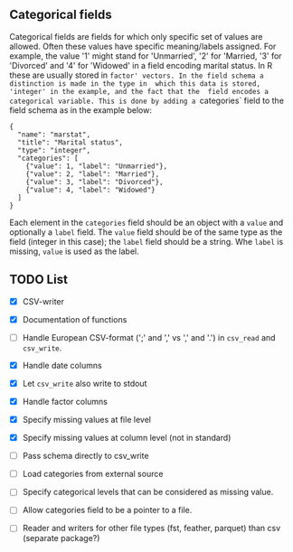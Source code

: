 

Categorical fields
-------------------------------------------------------------------------------

Categorical fields are fields for which only specific set of values are allowed. 
Often these values have specific meaning/labels assigned. For example, the value
'1' might stand for 'Unmarried', '2' for 'Married, '3' for 'Divorced' and '4' 
for 'Widowed' in a field encoding marital status. In R these are usually stored 
in `factor' vectors. In the field schema a distinction is made in the type in 
which this data is stored, 'integer' in the example, and the fact that the 
field encodes a categorical variable. This is done by adding a `categories` field
to the field schema as in the example below:

```
{
  "name": "marstat",
  "title": "Marital status",
  "type": "integer",
  "categories": [
    {"value": 1, "label": "Unmarried"},
    {"value": 2, "label": "Married"},
    {"value": 3, "label": "Divorced"},
    {"value": 4, "label": "Widowed"}
  ]
}
```

Each element in the `categories` field should be an object with a `value` and 
optionally a `label` field. The `value` field should be of the same type as the
field (integer in this case); the `label` field should be a string. Whe `label` 
is missing, `value` is used as the label.


TODO List
-------------------------------------------------------------------------------

- [x] CSV-writer
- [x] Documentation of functions
- [ ] Handle European CSV-format (';' and ',' vs ',' and '.') in `csv_read` and
      `csv_write`.
- [x] Handle date columns
- [x] Let `csv_write` also write to stdout
- [x] Handle factor columns
- [x] Specify missing values at file level 
- [x] Specify missing values at column level (not in standard)
- [ ] Pass schema directly to csv_write
- [ ] Load categories from external source
- [ ] Specify categorical levels that can be considered as missing value.
- [ ] Allow categories field to be a pointer to a file.
- [ ] Reader and writers for other file types (fst, feather, parquet) 
      than csv (separate package?)

